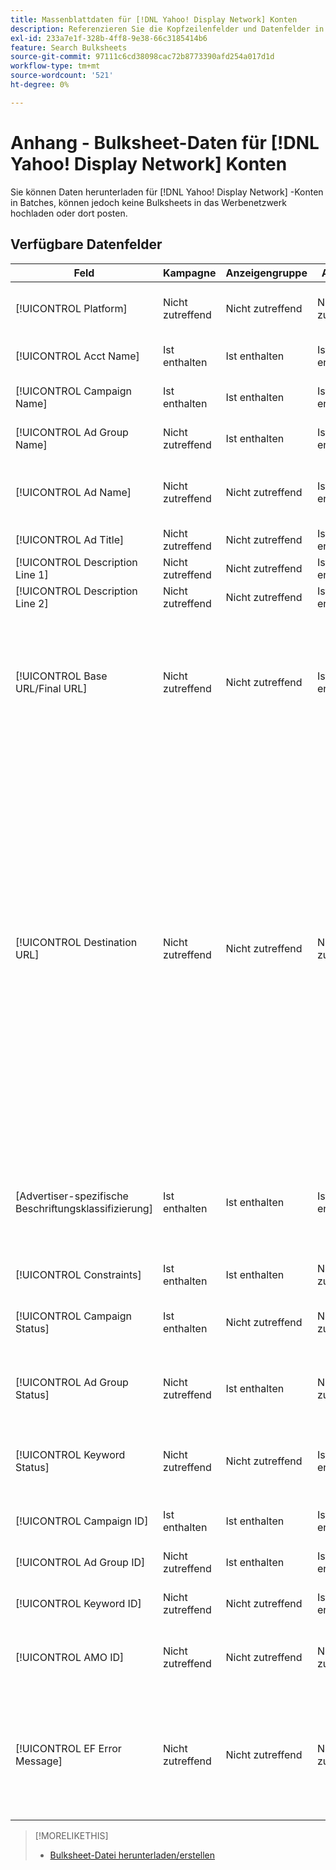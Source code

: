 ```yaml
---
title: Massenblattdaten für [!DNL Yahoo! Display Network] Konten
description: Referenzieren Sie die Kopfzeilenfelder und Datenfelder in heruntergeladenen Bulksheets für [!DNL Yahoo! Display Network] Konten.
exl-id: 233a7e1f-328b-4ff8-9e38-66c3185414b6
feature: Search Bulksheets
source-git-commit: 97111c6cd38098cac72b8773390afd254a017d1d
workflow-type: tm+mt
source-wordcount: '521'
ht-degree: 0%

---
```


# Anhang - Bulksheet-Daten für [!DNL Yahoo! Display Network] Konten

<!-- 
[Re-add "Required" to title, file name, and TOC if you add the ability to create/edit campaigns using YDN bulksheets. Then will also need to add more text below, like for the other SEs.]
-->

Sie können Daten herunterladen für [!DNL Yahoo! Display Network] -Konten in Batches, können jedoch keine Bulksheets in das Werbenetzwerk hochladen oder dort posten.

<!-- Hiding because this is probably too long a list to be useful.

## Available header fields

The following example shows data in comma-delimited values. If you're using tab-separated values, then the data looks different.

Platform,Acct Name,Campaign Name,Ad Group Name,Ad Name, Ad Title,Description Line 1,Description Line 2,Base URL/Final URL,Destination URL,[Advertiser-specific Label Classification],Bid Rules,Constraints,Campaign Status,Ad Group Status,Ad Status,Campaign ID,Ad Group ID,Ad ID,AMO ID,EF Error Message

-->

## Verfügbare Datenfelder

| Feld | Kampagne | Anzeigengruppe | Anzeige | Beschreibung |
|----|----|----|----|----|
| [!UICONTROL Platform] | Nicht zutreffend | Nicht zutreffend | Nicht zutreffend | (In generierten Bulksheets zu Informationszwecken enthalten) Die Anzeigenplattform. |
| [!UICONTROL Acct  Name] | Ist enthalten | Ist enthalten | Ist enthalten | Der eindeutige Name, der ein Anzeigennetzwerkkonto identifiziert. |
| [!UICONTROL Campaign Name] | Ist enthalten | Ist enthalten | Ist enthalten | Der eindeutige Name, der eine Kampagne für ein Konto identifiziert. |
| [!UICONTROL Ad Group Name] | Nicht zutreffend | Ist enthalten | Ist enthalten | Der eindeutige Name, der eine Anzeigengruppe identifiziert. |
| [!UICONTROL Ad Name] | Nicht zutreffend | Nicht zutreffend | Ist enthalten | Der eindeutige Name, der die Anzeige innerhalb einer Anzeigengruppe identifiziert. Die maximale Länge beträgt 50 Zeichen. |
| [!UICONTROL Ad Title] | Nicht zutreffend | Nicht zutreffend | Ist enthalten | Die Überschrift einer Anzeige. |
| [!UICONTROL Description Line 1] | Nicht zutreffend | Nicht zutreffend | Ist enthalten | Die erste Zeile des Hauptteils einer Anzeige. |
| [!UICONTROL Description Line 2] | Nicht zutreffend | Nicht zutreffend | Ist enthalten | Die zweite Zeile des Hauptteils einer Anzeige. |
| [!UICONTROL Base URL/Final URL] | Nicht zutreffend | Nicht zutreffend | Ist enthalten | Die Landingpage-URL, an die Endbenutzer beim Klicken auf Ihre Anzeige herangeführt werden, einschließlich aller für die Kampagne oder das Konto konfigurierten Anlagenparameter. Basis-/endgültige URLs auf Suchbegriffebene überschreiben URLs auf Anzeigenebene und höher. |
| [!UICONTROL Destination URL] | Nicht zutreffend | Nicht zutreffend | Nicht zutreffend | (In generierten Bulksheets zu Informationszwecken enthalten; nicht im Werbenetzwerk veröffentlicht) Bei Konten mit Ziel-URLs ist dieser Wert die URL, die eine Anzeige mit einer Basis-URL/Landingpage auf der Website des Advertisers verknüpft (manchmal über eine andere Site, die den Klick verfolgt und den Benutzer dann zur Landingpage weiterleitet). Sie enthält alle für die Kampagne oder das Konto &quot;Search, Social und Commerce&quot;konfigurierten Anlagenparameter. Wenn Sie Tracking-URLs generiert haben, basiert dieser Wert auf den Tracking-Parametern in Ihren Konto- und Kampagneneinstellungen. Wenn Sie Anzeigennetzwerkspezifische Parameter angehängt haben, können diese durch die entsprechenden Parameter für Search, Social und Commerce ersetzt werden. |
| \[Advertiser-spezifische Beschriftungsklassifizierung\] | Ist enthalten | Ist enthalten | Ist enthalten | (Benannt für eine Advertiser-spezifische Beschriftungs-Classification, z. B. &quot;Farbe&quot;für eine Beschriftungsklassifizierung namens &quot;Farbe&quot;) Ein Wert für die angegebene Classification, die mit der Entität verknüpft ist. |
| [!UICONTROL Constraints] | Ist enthalten | Ist enthalten | Nicht zutreffend | Eine Beschränkung, die der Entität zugewiesen wird. |
| [!UICONTROL Campaign Status] | Ist enthalten | Nicht zutreffend | Nicht zutreffend | Der Anzeigestatus der Kampagne: <i>[!UICONTROL Active]</i>, <i>[!UICONTROL Paused]</i>oder <i>[!UICONTROL Deleted]</i>. |
| [!UICONTROL Ad Group Status] | Nicht zutreffend | Ist enthalten | Nicht zutreffend | Der Anzeigestatus der Anzeigengruppe: <i>[!UICONTROL Active]</i>, <i>[!UICONTROL Paused]</i>oder <i>[!UICONTROL Deleted]</i>. |
| [!UICONTROL Keyword Status] | Nicht zutreffend | Nicht zutreffend | Ist enthalten | Der Anzeigestatus des Suchbegriffs: <i>[!UICONTROL Active]</i>, <i>[!UICONTROL Paused]</i>oder <i>[!UICONTROL Deleted]</i> (nur vorhandene Suchbegriffe). |
| [!UICONTROL Campaign ID] | Ist enthalten | Ist enthalten | Ist enthalten | Die eindeutige ID, die eine bestehende Kampagne identifiziert. |
| [!UICONTROL Ad Group ID] | Nicht zutreffend | Ist enthalten | Ist enthalten | Die eindeutige ID, die eine bestehende Anzeigengruppe identifiziert. |
| [!UICONTROL Keyword ID] | Nicht zutreffend | Nicht zutreffend | Ist enthalten | Die eindeutige ID, die einen vorhandenen Suchbegriff identifiziert. |
| [!UICONTROL AMO ID] | Nicht zutreffend | Nicht zutreffend | Nicht zutreffend | (In generierten Bulksheets) Eine von der Adobe generierte eindeutige Kennung für eine synchronisierte Entität. |
| [!UICONTROL EF Error Message] | Nicht zutreffend | Nicht zutreffend | Nicht zutreffend | (In generierten Bulksheets für Informationszwecke enthalten) Platzhalter für die Anzeige von Fehlermeldungen aus Search, Social und Commerce zu Daten in der Zeile; Fehlermeldungen sind in [!UICONTROL EF Errors] -Dateien. |

>[!MORELIKETHIS]
>
>* [Bulksheet-Datei herunterladen/erstellen](../bulksheet-download.md)
